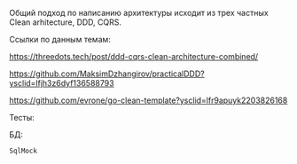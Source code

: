 Общий подход по написанию архитектуры исходит из трех частных Clean arhitecture, DDD, CQRS.

Ссылки по данным темам:

https://threedots.tech/post/ddd-cqrs-clean-architecture-combined/

https://github.com/MaksimDzhangirov/practicalDDD?ysclid=lfjh3z6dyf136588793

https://github.com/evrone/go-clean-template?ysclid=lfr9apuyk2203826168

Тесты:

БД:

    SqlMock
    